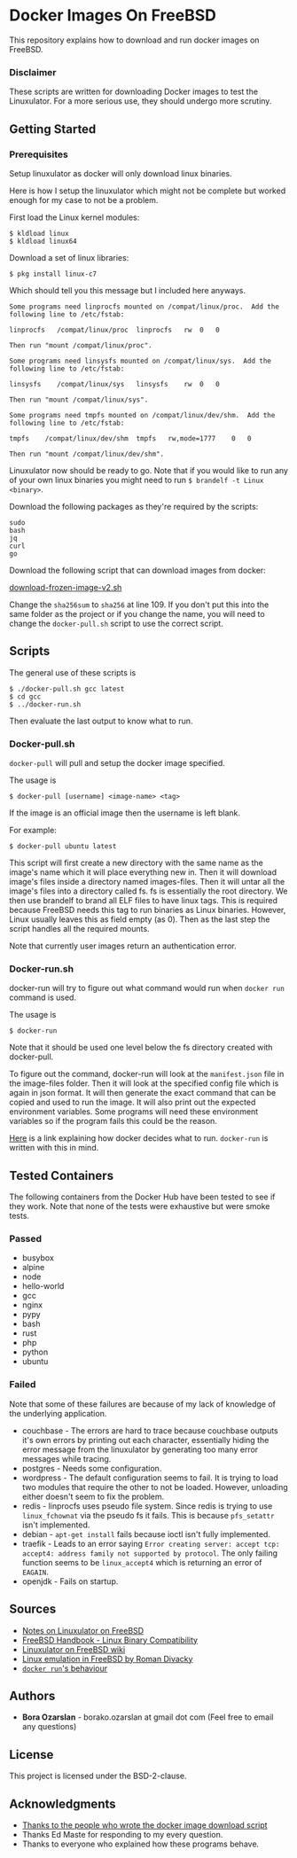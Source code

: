 # Docker Images On FreeBSD

This repository explains how to download and run docker images on FreeBSD.

### Disclaimer

These scripts are written for downloading Docker images to test the Linuxulator. For a more serious use, they should undergo more scrutiny.

## Getting Started

### Prerequisites

Setup linuxulator as docker will only download linux binaries.

Here is how I setup the linuxulator which might not be complete but worked\
enough for my case to not be a problem.

First load the Linux kernel modules:

```
$ kldload linux
$ kldload linux64
```

Download a set of linux libraries:

```
$ pkg install linux-c7
```

Which should tell you this message but I included here anyways.

```
Some programs need linprocfs mounted on /compat/linux/proc.  Add the
following line to /etc/fstab:

linprocfs   /compat/linux/proc	linprocfs	rw	0	0

Then run "mount /compat/linux/proc".

Some programs need linsysfs mounted on /compat/linux/sys.  Add the
following line to /etc/fstab:

linsysfs    /compat/linux/sys	linsysfs	rw	0	0

Then run "mount /compat/linux/sys".

Some programs need tmpfs mounted on /compat/linux/dev/shm.  Add the
following line to /etc/fstab:

tmpfs    /compat/linux/dev/shm	tmpfs	rw,mode=1777	0	0

Then run "mount /compat/linux/dev/shm".
```

Linuxulator now should be ready to go. Note that if you would like to run any of your own
linux binaries you might need to run `$ brandelf -t Linux <binary>`.

Download the following packages as they're required by the scripts:

```
sudo
bash
jq
curl
go
```

Download the following script that can download images from docker:

[download-frozen-image-v2.sh](https://github.com/moby/moby/blob/master/contrib/download-frozen-image-v2.sh)

Change the `sha256sum` to `sha256` at line 109.
If you don't put this into the same folder as the project or if you change the name, you will
need to change the `docker-pull.sh` script to use the correct script.

## Scripts

The general use of these scripts is

```
$ ./docker-pull.sh gcc latest
$ cd gcc
$ ../docker-run.sh
```

Then evaluate the last output to know what to run.

### Docker-pull.sh

`docker-pull` will pull and setup the docker image specified.

The usage is

```
$ docker-pull [username] <image-name> <tag>
```

If the image is an official image then the username is left blank.

For example:

```
$ docker-pull ubuntu latest
```

This script will first create a new directory with the same name as the image's name which it will place everything new in.
Then it will download image's files inside a directory named images-files.
Then it will untar all the image's files into a directory called fs. fs is essentially the root directory.
We then use brandelf to brand all ELF files to have linux tags. This is required because FreeBSD needs this tag to run binaries as Linux binaries.
However, Linux usually leaves this as field empty (as 0).
Then as the last step the script handles all the required mounts.

Note that currently user images return an authentication error.

### Docker-run.sh

docker-run will try to figure out what command would run when `docker run` command is used.

The usage is

```
$ docker-run
```

Note that it should be used one level below the fs directory created with docker-pull.

To figure out the command, docker-run will look at the `manifest.json` file in the image-files folder.
Then it will look at the specified config file which is again in json format.
It will then generate the exact command that can be copied and used to run the image.
It will also print out the expected environment variables. Some programs will need these
environment variables so if the program fails this could be the reason.

[Here](http://goinbigdata.com/docker-run-vs-cmd-vs-entrypoint/) is a link explaining how docker decides what to run. `docker-run` is written with this in mind.

## Tested Containers

The following containers from the Docker Hub have been tested to see if they work.
Note that none of the tests were exhaustive but were smoke tests.

### Passed

* busybox
* alpine
* node
* hello-world
* gcc
* nginx
* pypy
* bash
* rust
* php
* python
* ubuntu

### Failed

Note that some of these failures are because of my lack of knowledge of the underlying application.

* couchbase - The errors are hard to trace because couchbase outputs it's own errors by printing out each character, essentially hiding the error message from the linuxulator by generating too many error messages while tracing.
* postgres - Needs some configuration.
* wordpress - The default configuration seems to fail. It is trying to load two modules that require the other to not be loaded. However, unloading either doesn't seem to fix the problem.
* redis - linprocfs uses pseudo file system. Since redis is trying to use `linux_fchownat` via the pseudo fs it fails. This is because `pfs_setattr` isn't implemented.
* debian - `apt-get install` fails because ioctl isn't fully implemented.
* traefik - Leads to an error saying `Error creating server: accept tcp: accept4: address family not supported by protocol`. The only failing function seems to be `linux_accept4` which is returning an error of `EAGAIN`.
* openjdk - Fails on startup.

## Sources

* [Notes on Linuxulator on FreeBSD](https://www.bsdcan.org/2018/schedule/attachments/473_linuxulator-notes-bsdcan2018.txt)
* [FreeBSD Handbook - Linux Binary Compatibility](https://www.freebsd.org/doc/en_US.ISO8859-1/books/handbook/linuxemu.html)
* [Linuxulator on FreeBSD wiki](https://wiki.freebsd.org/linux-kernel)
* [Linux emulation in FreeBSD by Roman Divacky](https://www.freebsd.org/doc/en_US.ISO8859-1/articles/linux-emulation/article.html)
* [`docker run`'s behaviour](http://goinbigdata.com/docker-run-vs-cmd-vs-entrypoint/)

## Authors

* **Bora Ozarslan** - borako.ozarslan at gmail dot com (Feel free to email any questions)

## License

This project is licensed under the BSD-2-clause.

## Acknowledgments

* [Thanks to the people who wrote the docker image download script](https://github.com/moby/moby)
* Thanks Ed Maste for responding to my every question.
* Thanks to everyone who explained how these programs behave.

